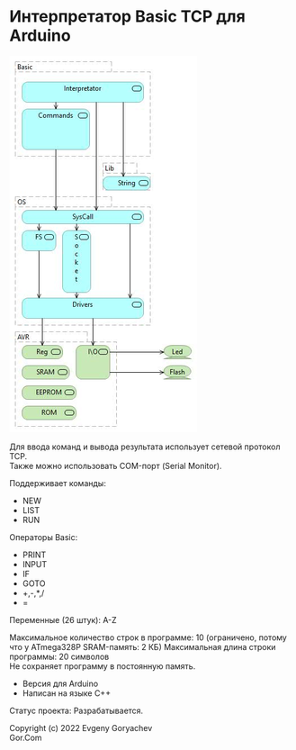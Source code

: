 # Интерпретатор Basic TCP для Arduino

![Basic.jpg](Basic.jpg)

Для ввода команд и вывода результата использует сетевой протокол TCP.  
Также можно использовать COM-порт (Serial Monitor).

Поддерживает команды:
- NEW
- LIST
- RUN

Операторы Basic:
- PRINT
- INPUT
- IF
- GOTO
- +,-,*,/
- =

Переменные (26 штук): A-Z

Максимальное количество строк в программе: 10 (ограничено, потому что у ATmega328P SRAM-память: 2 КБ) 
Максимальная длина строки программы: 20 символов  
Не сохраняет программу в постоянную память.  

- Версия для Arduino
- Написан на языке C++

Статус проекта: Разрабатывается.


Copyright (c) 2022 Evgeny Goryachev  
Gor.Com 